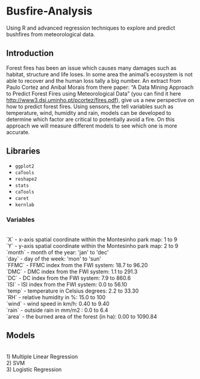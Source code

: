 # Busfire-Analysis
Using R and advanced regression techniques to explore and predict bushfires from meteorological data. 

## Introduction

Forest fires has been an issue which causes many damages such as habitat, structure and life loses. In some area the animal’s
ecosystem is not able to recover and the human loss tally a big number. An extract from Paulo Cortez and Anibal Morais from
there paper: “A Data Mining Approach to Predict Forest Fires using Meteorological Data” (you can find it here http://www3.dsi.uminho.pt/pcortez/fires.pdf), give us a new perspective on how to predict forest fires. Using sensors, the tell variables such as temperature, wind, humidity and rain, models can be developed to
determine which factor are critical to potentially avoid a fire. On this approach we will measure different models to see which one is more accurate.

## Libraries

- `ggplot2`
- `caTools`
- `reshape2`
- `stats`
- `caTools`
- `caret`
- `kernlab`

### Variables
<br>
`X` - x-axis spatial coordinate within the Montesinho park map: 1 to 9<br>
`Y` - y-axis spatial coordinate within the Montesinho park map: 2 to 9<br>
`month` - month of the year: 'jan' to 'dec'<br>
`day` - day of the week: 'mon' to 'sun'<br>
`FFMC` - FFMC index from the FWI system: 18.7 to 96.20<br>
`DMC` - DMC index from the FWI system: 1.1 to 291.3<br>
`DC` - DC index from the FWI system: 7.9 to 860.6<br>
`ISI` - ISI index from the FWI system: 0.0 to 56.10<br>
`temp` - temperature in Celsius degrees: 2.2 to 33.30<br>
`RH` - relative humidity in %: 15.0 to 100<br>
`wind` - wind speed in km/h: 0.40 to 9.40<br>
`rain` - outside rain in mm/m2 : 0.0 to 6.4<br>
`area` - the burned area of the forest (in ha): 0.00 to 1090.84<br>

## Models
<br>
1) Multiple Linear Regression<br>
2) SVM<br>
3) Logistic Regression<br>
